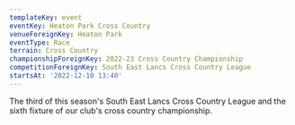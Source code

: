 ```yaml
---
templateKey: event
eventKey: Heaton Park Cross Country
venueForeignKey: Heaton Park
eventType: Race
terrain: Cross Country
championshipForeignKey: 2022-23 Cross Country Championship
competitionForeignKey: South East Lancs Cross Country League
startsAt: '2022-12-10 13:40'
---
```

The third of this season's South East Lancs Cross Country League and
the sixth fixture of our club's cross country championship. 
